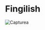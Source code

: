 # Fingilish
![Capturea](https://github.com/user-attachments/assets/aa135b23-c124-4958-8586-57e0c8f26cce)
